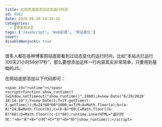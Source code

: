 ```yaml
---
title: 在网页底部添加动态运行时间
id: 4962
date: 2020-08-30 14:10:42
categories:
  - [博客相关]
tags: ['JavaScript', 'Web前端', '网站美化']
cover: 
disableNunjucks: true
---
```


很多人都在各种博客网站底部看到过动态变化的运行时间，比如“本站点已运行100天21小时56分17秒”，那么要想添加这样一行内容其实非常简单，只要用到基础的JS。

在网站底部添加以下代码即可：

```markup
<span id="runtime"></span>
<script>function show_runtime(){window.setTimeout("show_runtime()",1000);X=new Date("6/29/2020 18:14:10");Y=new Date();T=(Y.getTime()-X.getTime());M=24*60*60*1000;a=T/M;A=Math.floor(a);b=(a-A)*24;B=Math.floor(b);c=(b-B)*60;C=Math.floor((b-B)*60);D=Math.floor((c-C)*60);runtime.innerHTML="运行时间："+A+"天"+B+"小时"+C+"分"+D+"秒"}show_runtime();</script>
```